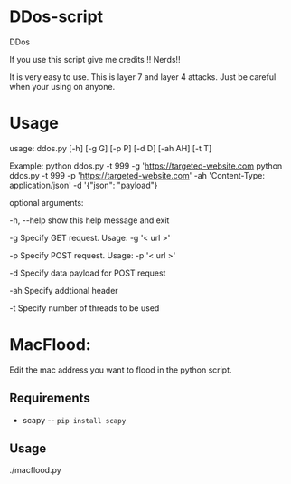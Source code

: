 # DDos-script
DDos 

If you use this script give me credits !! Nerds!!

It is very easy to use. This is layer 7 and layer 4 attacks. Just be careful when your using on anyone.  

# Usage
usage: ddos.py [-h] [-g G] [-p P] [-d D] [-ah AH] [-t T]

Example: python ddos.py -t 999 -g 'https://targeted-website.com 
          python ddos.py -t 999 -p 'https://targeted-website.com' -ah 'Content-Type: application/json' -d '{"json": "payload"}

optional arguments:

  -h, --help  show this help message and exit
  
  -g        Specify GET request. Usage: -g '< url >'
  
  -p        Specify POST request. Usage: -p '< url >'
  
  -d        Specify data payload for POST request
  
  -ah      Specify addtional header
  
  -t        Specify number of threads to be used 

# MacFlood: 

Edit the mac address you want to flood in the python script. 

## Requirements
* scapy -- `pip install scapy`

## Usage
./macflood.py
